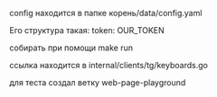config находится в папке корень/data/config.yaml

Его структура такая: token: OUR_TOKEN

собирать при помощи make run

ссылка находится в internal/clients/tg/keyboards.go

для теста создал ветку web-page-playground
